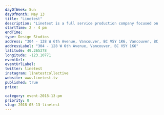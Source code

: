 ```yaml
---
dayOfWeek: Sun
dayOfMonth: May 13
title: "Linetest"
description: "Linetest is a full service production company focused on crafting imaginative motion graphics and animated videos to promote brands. Our computers will be on so we can share our knowledge of animation and our design process during the open studio hours.<br> "
startTime: 2 - 4 pm
endTime: 
type: Design Studios
address: "304 - 128 W 6th Avenue, Vancouver, BC V5Y 1K6, Vancouver, BC, Canada"
addressLabel: "304 - 128 W 6th Avenue, Vancouver, BC V5Y 1K6"
latitude: 49.265378
longitude: -123.10771
eventUrl: 
eventUrlLabel: 
twitter: linetest
instagram: linetestcollective
website: www.linetest.tv
published: true
price: 

category: event-2018-13-pm
priority: 0
slug: 2018-05-13-linetest
---
```

